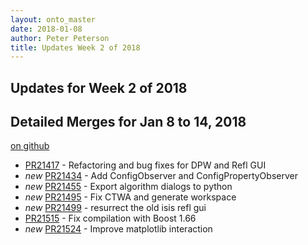 ```yaml
---
layout: onto_master
date: 2018-01-08
author: Peter Peterson
title: Updates Week 2 of 2018
---
```

Updates for Week 2 of 2018
--------------------------

Detailed Merges for Jan 8 to 14, 2018
-------------------------------------
[on github](https://github.com/mantidproject/mantid/pulls?q=is%3Apr+merged%3A2018-01-09..2018-01-14)

* [PR21417](https://github.com/mantidproject/mantid/pull/21417) - Refactoring and bug fixes for DPW and Refl GUI
* *new* [PR21434](https://github.com/mantidproject/mantid/pull/21434) - Add ConfigObserver and ConfigPropertyObserver
* *new* [PR21455](https://github.com/mantidproject/mantid/pull/21455) - Export algorithm dialogs to python
* *new* [PR21495](https://github.com/mantidproject/mantid/pull/21495) - Fix CTWA and generate workspace
* *new* [PR21499](https://github.com/mantidproject/mantid/pull/21499) - resurrect the old isis refl gui
* [PR21515](https://github.com/mantidproject/mantid/pull/21515) - Fix compilation with Boost 1.66
* *new* [PR21524](https://github.com/mantidproject/mantid/pull/21524) - Improve matplotlib interaction
